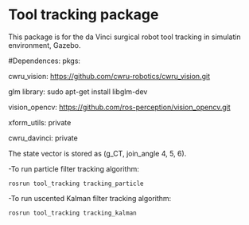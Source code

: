 # Tool tracking package

This package is for the da Vinci surgical robot tool tracking in simulatin environment, Gazebo.

#Dependences:
pkgs:

cwru_vision: https://github.com/cwru-robotics/cwru_vision.git

glm library: sudo apt-get install libglm-dev

vision_opencv: https://github.com/ros-perception/vision_opencv.git

xform_utils: private

cwru_davinci: private

The state vector is stored as (g_CT, join_angle 4, 5, 6).

-To run particle filter tracking algorithm:

`rosrun tool_tracking tracking_particle`

-To run uscented Kalman filter tracking algorithm:

`rosrun tool_tracking tracking_kalman`



 






